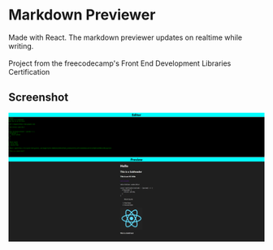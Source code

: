 # Markdown Previewer

Made with React. The markdown previewer updates on realtime while writing.<br/><br/>
Project from the freecodecamp's Front End Development Libraries Certification

## Screenshot
![Screenshot](./media/screenshot.png)
